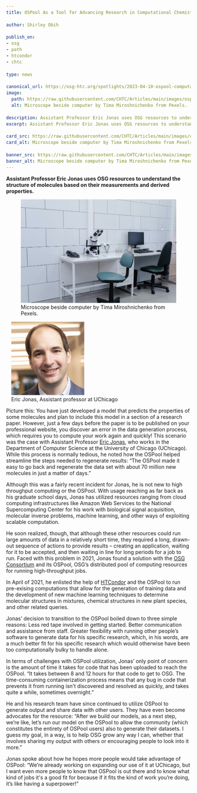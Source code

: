 ```yaml
---
title: OSPool As a Tool for Advancing Research in Computational Chemistry

author: Shirley Obih

publish_on:
- osg
- path
- htcondor
- chtc

type: news

canonical_url: https://osg-htc.org/spotlights/2023-04-10-ospool-computation.html
image:
  path: https://raw.githubusercontent.com/CHTC/Articles/main/images/ospool-comp.jpg
  alt: Microscope beside computer by Tima Miroshnichenko from Pexels.

description: Assistant Professor Eric Jonas uses OSG resources to understand the structure of molecules based on their measurements and derived properties.
excerpt: Assistant Professor Eric Jonas uses OSG resources to understand the structure of molecules based on their measurements and derived properties.

card_src: https://raw.githubusercontent.com/CHTC/Articles/main/images/ospool-comp.jpg
card_alt: Microscope beside computer by Tima Miroshnichenko from Pexels.

banner_src: https://raw.githubusercontent.com/CHTC/Articles/main/images/ospool-comp.jpg
banner_alt: Microscope beside computer by Tima Miroshnichenko from Pexels.
---
```


**Assistant Professor Eric Jonas uses OSG resources to understand the structure of molecules based on their measurements and derived properties.**
<figure>
  <img src="https://raw.githubusercontent.com/CHTC/Articles/main/images/ospool-comp.jpg" alt="Microscope beside computer by Tima Miroshnichenko from Pexels."/>
  <figcaption class="figure-caption">Microscope beside computer by Tima Miroshnichenko from Pexels.<br/></figcaption>
</figure>

<figure class="figure float-end" style="margin-left: 1em">
  <img src='https://raw.githubusercontent.com/CHTC/Articles/main/images/ericjonasheadshot.png' height="200" width="200" class="figure-img img-fluid rounded" alt="Eric Jonas, Assistant Professor at UChicago">
  <figcaption class="figure-caption">Eric Jonas, Assistant professor at UChicago<br/></figcaption>
</figure>

Picture this: You have just developed a model that predicts the properties of some molecules and plan to include this model in a section of a research paper. However, just a few days before the paper is to be published on your professional website, you discover an error in the data generation process, which requires you to compute your work again and quickly! 
This scenario was the case with Assistant Professor [Eric Jonas](https://jonaslab.uchicago.edu), who works in the Department of Computer Science at the University of Chicago (UChicago). 
While this process is normally tedious, he noted how the OSPool helped streamline the steps needed to regenerate results: “The OSPool made it easy to go back and regenerate the data set with about 70 million new molecules in just a matter of days.”

Although this was a fairly recent incident for Jonas, he is not new to high throughput computing or the OSPool. With usage reaching as far back as his graduate school days, Jonas has utilized resources ranging from cloud computing infrastructures like Amazon Web Services to the National Supercomputing Center for his work with biological signal acquisition, molecular inverse problems, machine learning, and other ways of exploiting scalable computation. 

He soon realized, though, that although these other resources could run large amounts of data in a relatively short time, they required a long, drawn-out sequence of actions to provide results – creating an application, waiting for it to be accepted, and then waiting in line for long periods for a job to run. Faced with this problem in 2021, Jonas found a solution with the [OSG Consortium](https://osg-htc.org) and its OSPool, OSG’s distributed pool of computing resources for running high-throughput jobs.

In April of 2021, he enlisted the help of [HTCondor](https://htcondor.com) and the OSPool to run pre-exising computations that allow for the generation of training data and the development of new machine learning techniques to determine molecular structures in mixtures, chemical structures in new plant species, and other related queries. 

Jonas’ decision to transition to the OSPool boiled down to three simple reasons:
Less red tape involved in getting started.
Better communication and assistance from staff.
Greater flexibility with running other people’s software to generate data for his specific research, which, in his words, are a much better fit for his specific research which would otherwise have been too computationally bulky to handle alone.

In terms of challenges with OSPool utilization, Jonas’ only point of concern is the amount of time it takes for code that has been uploaded to reach the OSPool. “It takes between 8 and 12 hours for that code to get to OSG. The time-consuming containerization process means that any bug in code that prevents it from running isn't discovered and resolved as quickly, and takes quite a while, sometimes overnight.”

He and his research team have since continued to utilize OSPool to generate output and share data with other users. They have even become advocates for the resource: “After we build our models, as a next step, we’re like, let’s run our model on the OSPool to allow the community (which constitutes the entirety of OSPool users) also to generate their datasets. I guess my goal, in a way, is to help OSG grow any way I can, whether that involves sharing my output with others or encouraging people to look into it more.”

Jonas spoke about how he hopes more people would take advantage of OSPool:
“We’re already working on expanding our use of it at UChicago, but I want even more people to know that OSPool is out there and to know what kind of jobs it's a good fit for because if it fits the kind of work you’re doing, it’s like having a superpower!”
